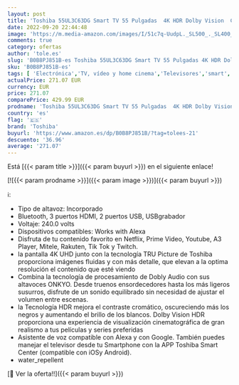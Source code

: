 ```yaml
---
layout: post
title: 'Toshiba 55UL3C63DG Smart TV 55 Pulgadas  4K HDR Dolby Vision  Compatible con Control por Voz Desde Dispositivos Alexa y Google  Bluetooth  navegador Web  Altavoces ONKYO  Puerto HDMI 2.1'
date: 2022-09-20 22:44:48
image: 'https://m.media-amazon.com/images/I/51c7q-UudpL._SL500_._SL400_.jpg'
comments: true
category: ofertas
author: 'tole.es'
slug: 'B0B8PJ851B-es Toshiba 55UL3C63DG Smart TV 55 Pulgadas 4K HDR Dolby...'
sku: 'B0B8PJ851B-es'
tags: [ 'Electrónica','TV, vídeo y home cinema','Televisores','smart','toshiba','tv','🇪🇸', ]
actualPrice: 271.07 EUR
currency: EUR
price: 271.07
comparePrice: 429.99 EUR
prodname: 'Toshiba 55UL3C63DG Smart TV 55 Pulgadas  4K HDR Dolby Vision  Compatible con Control por Voz Desde Dispositivos Alexa y Google  Bluetooth  navegador Web  Altavoces ONKYO  Puerto HDMI 2.1'
country: 'es'
flag: '🇪🇸'
brand: 'Toshiba'
buyurl: 'https://www.amazon.es/dp/B0B8PJ851B/?tag=tolees-21'
descuento: '36.96'
average: '271.07'
---
```


Está [{{< param title >}}]({{< param buyurl >}}) en el siguiente enlace!

[![{{< param prodname >}}]({{< param image >}})]({{< param buyurl >}})

ℹ️:

- Tipo de altavoz: Incorporado
- Bluetooth, 3 puertos HDMI, 2 puertos USB, USBgrabador
- Voltaje: 240.0 volts
- Dispositivos compatibles: Works with Alexa
- Disfruta de tu contenido favorito en Netflix, Prime Video, Youtube, A3 Player, Mitele, Rakuten, Tik Tok y Twitch.
- la pantalla 4K UHD junto con la tecnología TRU Picture de Toshiba proporciona imágenes fluidas y con más detalle, que elevan a la optima resolución el contenido que esté viendo
- Combina la tecnología de procesamiento de Dobly Audio con sus altavoces ONKYO. Desde truenos ensordecedores hasta los más ligeros susurros, disfrute de un sonido equilibrado sin necesidad de ajustar el volumen entre escenas.
- la Tecnología HDR mejora el contraste cromático, oscureciendo más los negros y aumentando el brillo de los blancos. Dolby Vision HDR proporciona una experiencia de visualización cinematográfica de gran realismo a tus películas y series preferidas
- Asistente de voz compatible con Alexa y con Google. También puedes manejar el televisor desde tu Smartphone con la APP Toshiba Smart Center (compatible con iOSy Android).
- water_repellent

[🛒 Ver la oferta!!]({{< param buyurl >}})
